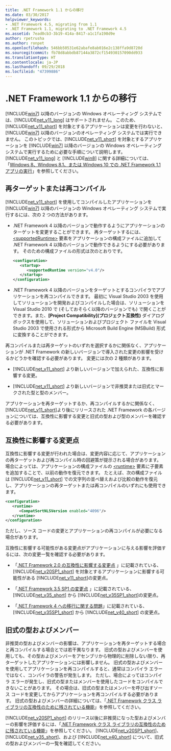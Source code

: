 ```yaml
---
title: .NET Framework 1.1 からの移行
ms.date: 03/30/2017
helpviewer_keywords:
- .NET Framework 4.5, migrating from 1.1
- .NET Framework 1.1, migrating to .NET Framework 4.5
ms.assetid: 7ead0cb3-3b19-414a-8417-a1c1fa198d9e
author: rpetrusha
ms.author: ronpet
ms.openlocfilehash: 546bb50531e62abafe8ab016e2c138ffa9d8720d
ms.sourcegitcommit: fb78d8abbdb87144a3872cf154930157090dd933
ms.translationtype: HT
ms.contentlocale: ja-JP
ms.lasthandoff: 09/29/2018
ms.locfileid: "47399886"
---
```

# <a name="migrating-from-the-net-framework-11"></a>.NET Framework 1.1 からの移行

[!INCLUDE[win7](../../../includes/win7-md.md)] 以降のバージョンの Windows オペレーティング システムでは、[!INCLUDE[net_v11_long](../../../includes/net-v11-long-md.md)] はサポートされません。 このため、 [!INCLUDE[net_v11_short](../../../includes/net-v11-short-md.md)] を対象とするアプリケーションは変更を行わないと、 [!INCLUDE[win7](../../../includes/win7-md.md)] 以降のバージョンのオペレーティング システムでは実行できません。 このトピックでは、[!INCLUDE[net_v11_short](../../../includes/net-v11-short-md.md)] を対象とするアプリケーションを [!INCLUDE[win7](../../../includes/win7-md.md)] 以降のバージョンの Windows オペレーティング システムで実行するために必要な手順について説明します。 [!INCLUDE[net_v11_long](../../../includes/net-v11-long-md.md)] と [!INCLUDE[win8](../../../includes/win8-md.md)] に関する詳細については、「[Windows 8、Windows 8.1、または Windows 10 での .NET Framework 1.1 アプリの実行](../../../docs/framework/install/run-net-framework-1-1-apps.md)」を参照してください。

## <a name="retargeting-or-recompiling"></a>再ターゲットまたは再コンパイル

[!INCLUDE[net_v11_short](../../../includes/net-v11-short-md.md)] を使用してコンパイルしたアプリケーションを [!INCLUDE[win7](../../../includes/win7-md.md)] 以降のバージョンの Windows オペレーティング システムで実行するには、次の 2 つの方法があります。

- .NET Framework 4 以降のバージョンで動作するようにアプリケーションのターゲットを変更することができます。 再ターゲットするには、[\<supportedRuntime>](../../../docs/framework/configure-apps/file-schema/startup/supportedruntime-element.md) 要素をアプリケーションの構成ファイルに追加して .NET Framework 4 以降のバージョンで動作できるようにする必要があります。 そのための構成ファイルの形式は次のとおりです。

    ```xml
    <configuration>
       <startup>
          <supportedRuntime version="v4.0"/>
       </startup>
    </configuration>
    ```

- .NET Framework 4 以降のバージョンをターゲットとするコンパイラでアプリケーションを再コンパイルできます。 最初に Visual Studio 2003 を使用してソリューションを開発およびコンパイルした場合は、ソリューションを Visual Studio 2010 で (そしておそらく以降のバージョンでも) で開くことができます。また、**[Project Compatibility]\(プロジェクト互換性\)** ダイアログ ボックスを使用して、ソリューションおよびプロジェクト ファイルを Visual Studio 2003 で使用される形式から Microsoft Build Engine (MSBuild) 形式に変換することができます。

再コンパイルまたは再ターゲットのいずれを選択するかに関係なく、アプリケーションが .NET Framework の新しいバージョンで導入された変更の影響を受けるかどうかを確認する必要があります。 変更には次の 2 種類があります。

- [!INCLUDE[net_v11_short](../../../includes/net-v11-short-md.md)] より新しいバージョンで加えられた、互換性に影響する変更。

- [!INCLUDE[net_v11_short](../../../includes/net-v11-short-md.md)] より新しいバージョンで非推奨または旧式とマークされた型と型のメンバー。

アプリケーションを再ターゲットするか、再コンパイルするかに関係なく、 [!INCLUDE[net_v11_short](../../../includes/net-v11-short-md.md)]より後にリリースされた .NET Framework の各バージョンについては、互換性に影響する変更と旧式の型および型のメンバーを確認する必要があります。

## <a name="breaking-changes"></a>互換性に影響する変更点

互換性に影響する変更が行われた場合は、変更内容に応じて、アプリケーションの再ターゲットおよび再コンパイル時の回避策が提示される場合があります。 場合によっては、アプリケーションの構成ファイルの [\<runtime>](../../../docs/framework/configure-apps/file-schema/startup/supportedruntime-element.md) 要素に子要素を追加することで、以前の動作を復元できます。 たとえば、次の構成ファイルは [!INCLUDE[net_v11_short](../../../includes/net-v11-short-md.md)] での文字列の並べ替えおよび比較の動作を復元し、アプリケーションの再ターゲットまたは再コンパイルのいずれにも使用できます。

```xml
<configuration>
   <runtime>
      <CompatSortNLSVersion enabled="4096"/>
   </runtime>
</configuration>
```

ただし、ソース コードの変更とアプリケーションの再コンパイルが必要になる場合があります。

互換性に影響する可能性がある変更点がアプリケーションに与える影響を評価するには、次の変更一覧を確認する必要があります。

- 「[.NET Framework 2.0 の互換性に影響する変更点](https://go.microsoft.com/fwlink/?LinkId=125263) 」に記載されている、 [!INCLUDE[net_v20SP1_short](../../../includes/net-v20sp1-short-md.md)] を対象とするアプリケーションに影響する可能性がある [!INCLUDE[net_v11_short](../../../includes/net-v11-short-md.md)]の変更点。

- 「[.NET Framework 3.5 SP1 の変更点](https://go.microsoft.com/fwlink/?LinkID=186989) 」に記載されている、 [!INCLUDE[net_v35_short](../../../includes/net-v35-short-md.md)] から [!INCLUDE[net_v35SP1_short](../../../includes/net-v35sp1-short-md.md)]の変更点。

- 「[.NET Framework 4 への移行に関する問題](../../../docs/framework/migration-guide/net-framework-4-migration-issues.md)」に記載されている、[!INCLUDE[net_v35SP1_short](../../../includes/net-v35sp1-short-md.md)] から [!INCLUDE[net_v40_short](../../../includes/net-v40-short-md.md)] の変更点。

## <a name="obsolete-types-and-members"></a>旧式の型およびメンバー

非推奨の型およびメンバーの影響は、アプリケーションを再ターゲットする場合と再コンパイルする場合とでは若干異なります。 旧式の型およびメンバーを使用しても、その型およびメンバーをアセンブリから物理的に削除しない限り、再ターゲットしたアプリケーションには影響しません。 旧式の型およびメンバーを使用してアプリケーションを再コンパイルすると、通常はコンパイラ エラーではなく、コンパイラの警告が発生します。 ただし、場合によってはコンパイラ エラーが発生し、旧式の型またはメンバーを使用したコードをコンパイルできないことがあります。 その場合は、旧式の型またはメンバーを呼び出すソース コードを変更してからアプリケーションを再コンパイルする必要があります。 旧式の型およびメンバーの詳細については、「[.NET Framework クラス ライブラリの互換性のために残されている機能](../../../docs/framework/whats-new/whats-obsolete.md)」を参照してください。

[!INCLUDE[net_v20SP1_short](../../../includes/net-v20sp1-short-md.md)] のリリース以後に非推奨になった型およびメンバーの影響を評価するには、「[.NET Framework クラス ライブラリの互換性のために残されている機能](../../../docs/framework/whats-new/whats-obsolete.md)」を参照してください。 [!INCLUDE[net_v20SP1_short](../../../includes/net-v20sp1-short-md.md)]、[!INCLUDE[net_v35_short](../../../includes/net-v35-short-md.md)]、および [!INCLUDE[net_v40_short](../../../includes/net-v40-short-md.md)] について、旧式の型およびメンバーの一覧を確認してください。